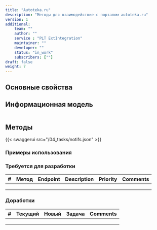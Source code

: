 ```yaml
---
title: "Autoteka.ru"
description: "Методы для взаимодействие с порталом autoteka.ru"
version: 1
additional:
    team: ""
    author: ""
    service : "PLT ExtIntegration"
    maintainer: ""
    developer: ""
    status: "in_work"
    subscribers: [""]
draft: false
weight: 7
---
```




## Основные свойства


## Информационная модель

```json

```

## Методы

{{< swaggerui src="/04_tasks/notifs.json" >}}

### Примеры использования



### Требуется для разработки

| #   | Метод | Endpoint | Description | Priority | Comments |
| --- | ----- | -------- | ----------- | -------- | -------- |
|     |       |          |             |          |          |
|     |       |          |             |          |          |
|     |       |          |             |          |          |


### Доработки

| #   | Текущий | Новый | Задача | Comments |
| --- | ------- | ----- | ------ | -------- |
|     |         |       |        |          |
|     |         |       |        |          |
|     |         |       |        |          |
